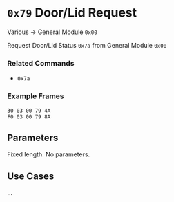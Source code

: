 # `0x79` Door/Lid Request

Various → General Module `0x00`

Request Door/Lid Status `0x7a` from General Module `0x00`

### Related Commands

- `0x7a`

### Example Frames

    30 03 00 79 4A
    F0 03 00 79 8A
    
## Parameters

Fixed length. No parameters.

## Use Cases

...